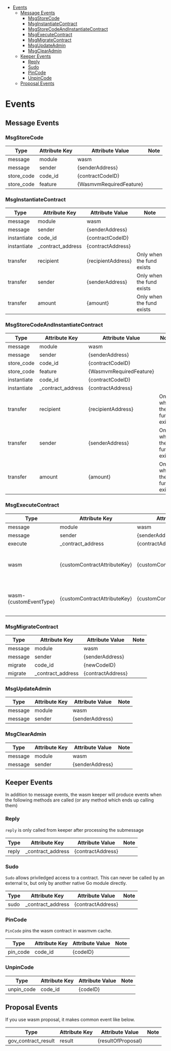 <!-- TOC -->
* [Events](#events)
  * [Message Events](#message-events)
    * [MsgStoreCode](#msgstorecode)
    * [MsgInstantiateContract](#msginstantiatecontract)
    * [MsgStoreCodeAndInstantiateContract](#msgstorecodeandinstantiatecontract)
    * [MsgExecuteContract](#msgexecutecontract)
    * [MsgMigrateContract](#msgmigratecontract)
    * [MsgUpdateAdmin](#msgupdateadmin)
    * [MsgClearAdmin](#msgclearadmin)
  * [Keeper Events](#keeper-events)
    * [Reply](#reply)
    * [Sudo](#sudo)
    * [PinCode](#pincode)
    * [UnpinCode](#unpincode)
  * [Proposal Events](#proposal-events)
<!-- TOC -->

# Events

## Message Events

### MsgStoreCode
| Type       | Attribute Key | Attribute Value         | Note |
|------------|---------------|-------------------------|------|
| message    | module        | wasm                    |      |
| message    | sender        | {senderAddress}         |      |
| store_code | code_id       | {contractCodeID}        |      |
| store_code | feature       | {WasmvmRequiredFeature} |      |

### MsgInstantiateContract
| Type        | Attribute Key     | Attribute Value     | Note                      |
|-------------|-------------------|---------------------|---------------------------|
| message     | module            | wasm                |                           |
| message     | sender            | {senderAddress}     |                           |
| instantiate | code_id           | {contractCodeID}    |                           |
| instantiate | _contract_address | {contractAddress}   |                           |
| transfer    | recipient         | {recipientAddress}  | Only when the fund exists |
| transfer    | sender            | {senderAddress}     | Only when the fund exists |                 
| transfer    | amount            | {amount}            | Only when the fund exists |

### MsgStoreCodeAndInstantiateContract
| Type        | Attribute Key     | Attribute Value         | Note                      |
|-------------|-------------------|-------------------------|---------------------------|
| message     | module            | wasm                    |                           |
| message     | sender            | {senderAddress}         |                           |
| store_code  | code_id           | {contractCodeID}        |                           |
| store_code  | feature           | {WasmvmRequiredFeature} |                           |
| instantiate | code_id           | {contractCodeID}        |                           |
| instantiate | _contract_address | {contractAddress}       |                           |
| transfer    | recipient         | {recipientAddress}      | Only when the fund exists |
| transfer    | sender            | {senderAddress}         | Only when the fund exists |                 
| transfer    | amount            | {amount}                | Only when the fund exists |

### MsgExecuteContract
| Type                   | Attribute Key                | Attribute Value                | Note                                          |
|------------------------|------------------------------|--------------------------------|-----------------------------------------------|
| message                | module                       | wasm                           |                                               |
| message                | sender                       | {senderAddress}                |                                               |
| execute                | _contract_address            | {contractAddress}              |                                               |
| wasm                   | {customContractAttributeKey} | {customContractAttributeValue} | (optional) Defined by wasm contract developer |
| wasm-{customEventType} | {customContractAttributeKey} | {customContractAttributeKey}   | (optional) Defined by wasm contract developer |

### MsgMigrateContract
| Type    | Attribute Key     | Attribute Value   | Note                      |
|---------|-------------------|-------------------|---------------------------|
| message | module            | wasm              |                           |
| message | sender            | {senderAddress}   |                           |
| migrate | code_id           | {newCodeID}       |                           |
| migrate | _contract_address | {contractAddress} |                           |

### MsgUpdateAdmin
| Type    | Attribute Key     | Attribute Value   | Note                      |
|---------|-------------------|-------------------|---------------------------|
| message | module            | wasm              |                           |
| message | sender            | {senderAddress}   |                           |

### MsgClearAdmin
| Type    | Attribute Key     | Attribute Value   | Note                      |
|---------|-------------------|-------------------|---------------------------|
| message | module            | wasm              |                           |
| message | sender            | {senderAddress}   |                           |

## Keeper Events
In addition to message events, the wasm keeper will produce events when the following methods are called (or any method which ends up calling them)

### Reply
`reply` is only called from keeper after processing the submessage

| Type  | Attribute Key     | Attribute Value   | Note |
|-------|-------------------|-------------------|------|
| reply | _contract_address | {contractAddress} |      |

### Sudo
`Sudo` allows priviledged access to a contract. This can never be called by an external tx, but only by another native Go module directly.

| Type | Attribute Key     | Attribute Value   | Note |
|------|-------------------|-------------------|------|
| sudo | _contract_address | {contractAddress} |      |

### PinCode
`PinCode` pins the wasm contract in wasmvm cache.

| Type     | Attribute Key | Attribute Value | Note |
|----------|---------------|-----------------|------|
| pin_code | code_id       | {codeID}        |      |

### UnpinCode

| Type       | Attribute Key | Attribute Value | Note |
|------------|---------------|-----------------|------|
| unpin_code | code_id       | {codeID}        |      |

## Proposal Events
If you use wasm proposal, it makes common event like below.

| Type                | Attribute Key | Attribute Value    | Note |
|---------------------|---------------|--------------------|------|
| gov_contract_result | result        | {resultOfProposal} |      |

